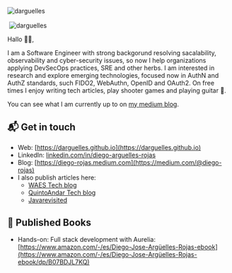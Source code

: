 <p align="left"> <img src="https://komarev.com/ghpvc/?username=darguelles&label=Profile%20views&color=0e75b6&style=flat" alt="darguelles" /> </p>
<p>&nbsp;<img align="center" src="https://github-readme-stats.vercel.app/api?username=darguelles&show_icons=true&theme=transparent" alt="darguelles" /></p>

Hallo 👋🏻,

I am a Software Engineer with strong backgorund resolving sacalability, observability and cyber-security issues, so now I help organizations applying DevSecOps practices, SRE and other herbs. I am interested in research and explore emerging technologies, focused now in AuthN and AuthZ standards, such FIDO2, WebAuthn, OpenID and OAuth2. On free times I enjoy writing tech articles, play shooter games and playing guitar 🤟.

You can see what I am currently up to on [my medium blog](https://medium.com/@diego-rojas).

## 📬 Get in touch

- Web: [https://darguelles.github.io](https://darguelles.github.io)
- LinkedIn: [linkedin.com/in/diego-arguelles-rojas](https://www.linkedin.com/in/diego-rojas-nl/)
- Blog: [https://diego-rojas.medium.com](https://medium.com/@diego-rojas)
- I also publish articles here:
    - [WAES Tech blog](https://medium.com/wearewaes)
    - [QuintoAndar Tech blog](https://medium.com/quintoandar-tech-blog)
    - [Javarevisited](https://medium.com/javarevisited)

## 📕 Published Books

- Hands-on: Full stack development with Aurelia: 
  [https://www.amazon.com/-/es/Diego-Jose-Argüelles-Rojas-ebook](https://www.amazon.com/-/es/Diego-Jose-Argüelles-Rojas-ebook/dp/B07BDJL7KQ)
  
